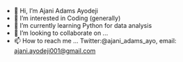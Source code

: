- 👋 Hi, I’m Ajani Adams Ayodeji
- 👀 I’m interested in Coding (generally)
- 🌱 I’m currently learning Python for data analysis
- 💞️ I’m looking to collaborate on ...
- 📫 How to reach me ... Twitter:@ajani_adams_ayo, email: ajani.ayodeji001@gmail.com

<!---
Ayodeji001/Ayodeji001 is a ✨ special ✨ repository because its `README.md` (this file) appears on your GitHub profile.
You can click the Preview link to take a look at your changes.
--->
